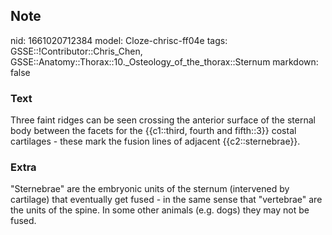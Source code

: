 ## Note
nid: 1661020712384
model: Cloze-chrisc-ff04e
tags: GSSE::!Contributor::Chris_Chen, GSSE::Anatomy::Thorax::10._Osteology_of_the_thorax::Sternum
markdown: false

### Text
<div class='toggle'>
  Three faint ridges can be seen crossing the anterior surface of
  the sternal body between the facets for the {{c1::third, fourth
  and fifth::3}} costal cartilages - these mark the fusion lines of
  adjacent {{c2::sternebrae}}.
</div>

### Extra
<p id="ff2956dc-bae5-49a1-90b6-5955fb3164dd" class="">"Sternebrae"
are the embryonic units of the sternum (intervened by cartilage)
that eventually get fused - in the same sense that "vertebrae" are
the units of the spine. In some other animals (e.g. dogs) they may
not be fused.
